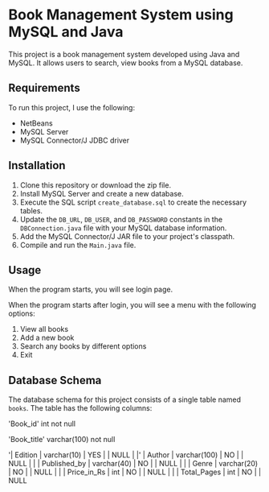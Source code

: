 # Book Management System using MySQL and Java

This project is a book management system developed using Java and MySQL. It allows users to search, view books from a MySQL database.

## Requirements

To run this project, I use the following:

- NetBeans
- MySQL Server
- MySQL Connector/J JDBC driver

## Installation

1. Clone this repository or download the zip file.
2. Install MySQL Server and create a new database.
3. Execute the SQL script `create_database.sql` to create the necessary tables.
4. Update the `DB_URL`, `DB_USER`, and `DB_PASSWORD` constants in the `DBConnection.java` file with your MySQL database information.
5. Add the MySQL Connector/J JAR file to your project's classpath.
6. Compile and run the `Main.java` file.

## Usage

When the program starts, you will see login page. 

When the program starts after login, you will see a menu with the following options:
1. View all books
2. Add a new book
3. Search any books by different options
5. Exit



## Database Schema

The database schema for this project consists of a single table named `books`. The table has the following columns:

'Book_id' int not null

'Book_title'  varchar(100) not null

'| Edition      | varchar(10)  | YES  |     | NULL    |       |'
| Author       | varchar(100) | NO   |     | NULL    |       |
| Published_by | varchar(40)  | NO   |     | NULL    |       |
| Genre        | varchar(20)  | NO   |     | NULL    |       |
| Price_in_Rs  | int          | NO   |     | NULL    |       |
| Total_Pages  | int          | NO   |     | NULL
